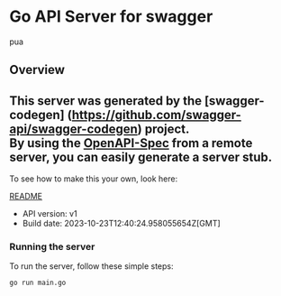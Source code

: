 # Go API Server for swagger

pua

## Overview
This server was generated by the [swagger-codegen]
(https://github.com/swagger-api/swagger-codegen) project.  
By using the [OpenAPI-Spec](https://github.com/OAI/OpenAPI-Specification) from a remote server, you can easily generate a server stub.  
-

To see how to make this your own, look here:

[README](https://github.com/swagger-api/swagger-codegen/blob/master/README.md)

- API version: v1
- Build date: 2023-10-23T12:40:24.958055654Z[GMT]


### Running the server
To run the server, follow these simple steps:

```
go run main.go
```

